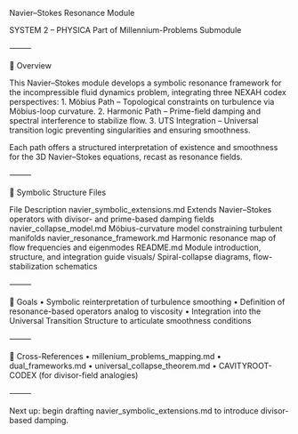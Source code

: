 Navier–Stokes Resonance Module

SYSTEM 2 – PHYSICA
Part of Millennium-Problems Submodule

⸻

📖 Overview

This Navier–Stokes module develops a symbolic resonance framework for the incompressible fluid dynamics problem, integrating three NEXAH codex perspectives:
	1.	Möbius Path – Topological constraints on turbulence via Möbius-loop curvature.
	2.	Harmonic Path – Prime-field damping and spectral interference to stabilize flow.
	3.	UTS Integration – Universal transition logic preventing singularities and ensuring smoothness.

Each path offers a structured interpretation of existence and smoothness for the 3D Navier–Stokes equations, recast as resonance fields.

⸻

🔢 Symbolic Structure Files

File	Description
navier_symbolic_extensions.md	Extends Navier–Stokes operators with divisor- and prime-based damping fields
navier_collapse_model.md	Möbius-curvature model constraining turbulent manifolds
navier_resonance_framework.md	Harmonic resonance map of flow frequencies and eigenmodes
README.md	Module introduction, structure, and integration guide
visuals/	Spiral-collapse diagrams, flow-stabilization schematics


⸻

🎯 Goals
	•	Symbolic reinterpretation of turbulence smoothing
	•	Definition of resonance-based operators analog to viscosity
	•	Integration into the Universal Transition Structure to articulate smoothness conditions

⸻

🔗 Cross-References
	•	millenium_problems_mapping.md
	•	dual_frameworks.md
	•	universal_collapse_theorem.md
	•	CAVITYROOT-CODEX (for divisor-field analogies)

⸻

Next up: begin drafting navier_symbolic_extensions.md to introduce divisor-based damping.

